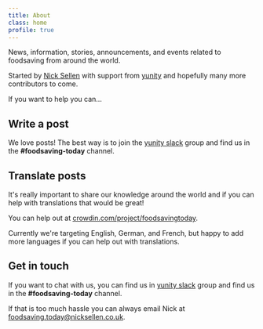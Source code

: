 ```yaml
---
title: About
class: home
profile: true
---
```


News, information, stories, announcements, and events related to foodsaving from around the world.

Started by [Nick Sellen](http://nicksellen.co.uk) with support from [yunity](https://yunity.org) and hopefully many more contributors to come.

If you want to help you can...

## Write a post

We love posts! The best way is to join the [yunity slack](http://slackin.yunity.org/) group and find us in the __#foodsaving-today__ channel.

## Translate posts

It's really important to share our knowledge around the world and if you can help
with translations that would be great!

You can help out at [crowdin.com/project/foodsavingtoday](https://crowdin.com/project/foodsavingtoday).

Currently we're targeting English, German, and French, but happy to add more languages if
you can help out with translations.

## Get in touch

If you want to chat with us, you can find us in [yunity slack](http://slackin.yunity.org/) group and find us in the __#foodsaving-today__ channel.

If that is too much hassle you can always email Nick at [foodsaving.today@nicksellen.co.uk](mailto:foodsaving.today@nicksellen.co.uk).